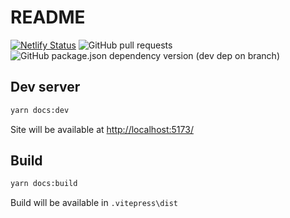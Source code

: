 # README

[![Netlify Status](https://api.netlify.com/api/v1/badges/41f2dbb5-eae2-424d-9ae5-75e7a4006d2e/deploy-status)](https://app.netlify.com/sites/health-vitalegi/deploys) ![GitHub pull requests](https://img.shields.io/github/issues-pr/vitalegi/health) ![GitHub package.json dependency version (dev dep on branch)](https://img.shields.io/github/package-json/dependency-version/vitalegi/health/dev/vitepress)



## Dev server

```bash
yarn docs:dev
```

Site will be available at <http://localhost:5173/>

## Build

```bash
yarn docs:build
```

Build will be available in `.vitepress\dist`
